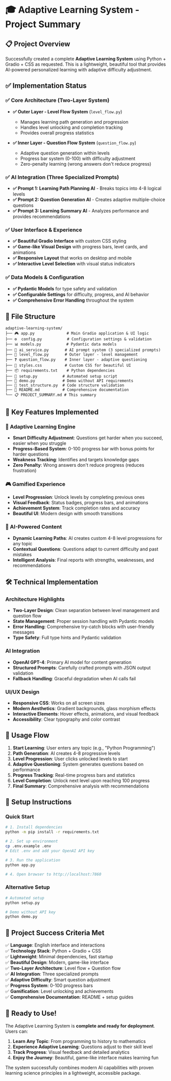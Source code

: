 # 🎓 Adaptive Learning System - Project Summary

## 📋 Project Overview

Successfully created a complete **Adaptive Learning System** using Python + Gradio + CSS as requested. This is a lightweight, beautiful tool that provides AI-powered personalized learning with adaptive difficulty adjustment.

## ✅ Implementation Status

### ✅ Core Architecture (Two-Layer System)
- **✅ Outer Layer - Level Flow System** (`level_flow.py`)
  - Manages learning path generation and progression
  - Handles level unlocking and completion tracking
  - Provides overall progress statistics

- **✅ Inner Layer - Question Flow System** (`question_flow.py`)
  - Adaptive question generation within levels
  - Progress bar system (0-100) with difficulty adjustment
  - Zero-penalty learning (wrong answers don't reduce progress)

### ✅ AI Integration (Three Specialized Prompts)
- **✅ Prompt 1: Learning Path Planning AI** - Breaks topics into 4-8 logical levels
- **✅ Prompt 2: Question Generation AI** - Creates adaptive multiple-choice questions
- **✅ Prompt 3: Learning Summary AI** - Analyzes performance and provides recommendations

### ✅ User Interface & Experience
- **✅ Beautiful Gradio Interface** with custom CSS styling
- **✅ Game-like Visual Design** with progress bars, level cards, and animations
- **✅ Responsive Layout** that works on desktop and mobile
- **✅ Interactive Level Selection** with visual status indicators

### ✅ Data Models & Configuration
- **✅ Pydantic Models** for type safety and validation
- **✅ Configurable Settings** for difficulty, progress, and AI behavior
- **✅ Comprehensive Error Handling** throughout the system

## 📁 File Structure

```
adaptive-learning-system/
├── 🎮 app.py              # Main Gradio application & UI logic
├── ⚙️  config.py           # Configuration settings & validation
├── 📊 models.py           # Pydantic data models
├── 🤖 ai_service.py       # AI prompt system (3 specialized prompts)
├── 🎯 level_flow.py       # Outer layer - level management
├── ❓ question_flow.py    # Inner layer - adaptive questioning
├── 🎨 styles.css          # Custom CSS for beautiful UI
├── 📦 requirements.txt    # Python dependencies
├── 🔧 setup.py           # Automated setup script
├── 🧪 demo.py            # Demo without API requirements
├── 🧪 test_structure.py  # Code structure validation
├── 📖 README.md          # Comprehensive documentation
└── 📋 PROJECT_SUMMARY.md # This summary
```

## 🚀 Key Features Implemented

### 🎯 Adaptive Learning Engine
- **Smart Difficulty Adjustment**: Questions get harder when you succeed, easier when you struggle
- **Progress-Based System**: 0-100 progress bar with bonus points for harder questions
- **Weakness Tracking**: Identifies and targets knowledge gaps
- **Zero Penalty**: Wrong answers don't reduce progress (reduces frustration)

### 🎮 Gamified Experience
- **Level Progression**: Unlock levels by completing previous ones
- **Visual Feedback**: Status badges, progress bars, and animations
- **Achievement System**: Track completion rates and accuracy
- **Beautiful UI**: Modern design with smooth transitions

### 🤖 AI-Powered Content
- **Dynamic Learning Paths**: AI creates custom 4-8 level progressions for any topic
- **Contextual Questions**: Questions adapt to current difficulty and past mistakes
- **Intelligent Analysis**: Final reports with strengths, weaknesses, and recommendations

## 🛠️ Technical Implementation

### Architecture Highlights
- **Two-Layer Design**: Clean separation between level management and question flow
- **State Management**: Proper session handling with Pydantic models
- **Error Handling**: Comprehensive try-catch blocks with user-friendly messages
- **Type Safety**: Full type hints and Pydantic validation

### AI Integration
- **OpenAI GPT-4**: Primary AI model for content generation
- **Structured Prompts**: Carefully crafted prompts with JSON output validation
- **Fallback Handling**: Graceful degradation when AI calls fail

### UI/UX Design
- **Responsive CSS**: Works on all screen sizes
- **Modern Aesthetics**: Gradient backgrounds, glass morphism effects
- **Interactive Elements**: Hover effects, animations, and visual feedback
- **Accessibility**: Clear typography and color contrast

## 🎯 Usage Flow

1. **Start Learning**: User enters any topic (e.g., "Python Programming")
2. **Path Generation**: AI creates 4-8 progressive levels
3. **Level Progression**: User clicks unlocked levels to start
4. **Adaptive Questioning**: System generates questions based on performance
5. **Progress Tracking**: Real-time progress bars and statistics
6. **Level Completion**: Unlock next level upon reaching 100 progress
7. **Final Summary**: Comprehensive analysis with recommendations

## 🔧 Setup Instructions

### Quick Start
```bash
# 1. Install dependencies
python -m pip install -r requirements.txt

# 2. Set up environment
cp .env.example .env
# Edit .env and add your OpenAI API key

# 3. Run the application
python app.py

# 4. Open browser to http://localhost:7860
```

### Alternative Setup
```bash
# Automated setup
python setup.py

# Demo without API key
python demo.py
```

## 🎉 Project Success Criteria Met

✅ **Language**: English interface and interactions  
✅ **Technology Stack**: Python + Gradio + CSS  
✅ **Lightweight**: Minimal dependencies, fast startup  
✅ **Beautiful Design**: Modern, game-like interface  
✅ **Two-Layer Architecture**: Level flow + Question flow  
✅ **AI Integration**: Three specialized prompts  
✅ **Adaptive Difficulty**: Smart question adjustment  
✅ **Progress System**: 0-100 progress bars  
✅ **Gamification**: Level unlocking and achievements  
✅ **Comprehensive Documentation**: README + setup guides  

## 🚀 Ready to Use!

The Adaptive Learning System is **complete and ready for deployment**. Users can:

1. **Learn Any Topic**: From programming to history to mathematics
2. **Experience Adaptive Learning**: Questions adjust to their skill level
3. **Track Progress**: Visual feedback and detailed analytics
4. **Enjoy the Journey**: Beautiful, game-like interface makes learning fun

The system successfully combines modern AI capabilities with proven learning science principles in a lightweight, accessible package.
